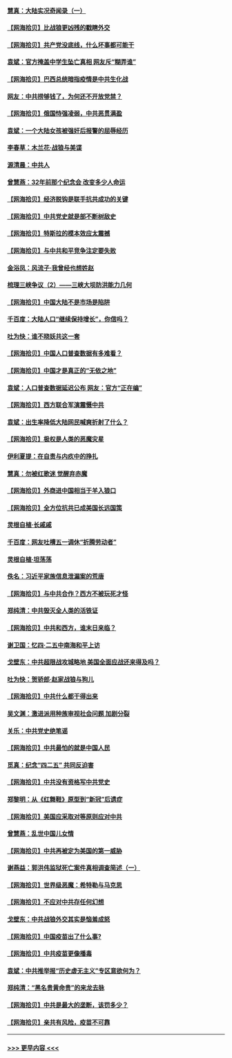 #### [慧真：大陆实况奇闻录（一）](../pages/nsc993/n12945811.md?t=05140051) 
#### [【网海拾贝】比战狼更凶残的戳瞎外交](../pages/nsc993/n12945717.md?t=05140051) 
#### [【网海拾贝】共产党没底线，什么坏事都可能干](../pages/nsc993/n12942090.md?t=05140051) 
#### [袁斌：官方掩盖中学生坠亡真相 网友斥“糊弄谁”](../pages/nsc993/n12942029.md?t=05140051) 
#### [【网海拾贝】巴西总统暗指疫情是中共生化战](../pages/nsc993/n12938999.md?t=05140051) 
#### [网友：中共捞够钱了，为何还不开放党禁？](../pages/nsc993/n12938952.md?t=05140051) 
#### [【网海拾贝】俄国恃强凌弱，中共恶贯满盈](../pages/nsc993/n12936626.md?t=05140051) 
#### [袁斌：一个大陆女孩被强奸后报警的屈辱经历](../pages/nsc993/n12936547.md?t=05140051) 
#### [李春草：木兰花·战狼与美谍](../pages/nsc993/n12935995.md?t=05140051) 
#### [源清晨：中共人](../pages/nsc993/n12935589.md?t=05140051) 
#### [曾慧燕：32年前那个纪念会 改变多少人命运](../pages/nsc993/n12934233.md?t=05140051) 
#### [【网海拾贝】经济脱钩是联手抗共成功的关键](../pages/nsc993/n12934176.md?t=05140051) 
#### [【网海拾贝】中共党史就是部不断树敌史](../pages/nsc993/n12932844.md?t=05140051) 
#### [【网海拾贝】特斯拉的模本效应太震撼](../pages/nsc993/n12925626.md?t=05140051) 
#### [【网海拾贝】与中共和平竞争注定要失败](../pages/nsc993/n12923326.md?t=05140051) 
#### [金浴凤：风流子‧我曾经也想姓赵](../pages/nsc993/n12920911.md?t=05140051) 
#### [梳理三峡争议（2）——三峡大坝防洪能力几何](../pages/nsc993/n12920173.md?t=05140051) 
#### [【网海拾贝】中国大陆不是市场是陷阱](../pages/nsc993/n12920143.md?t=05140051) 
#### [千百度：大陆人口“继续保持增长”，你信吗？](../pages/nsc993/n12918946.md?t=05140051) 
#### [吐为快：谁不晓妖共这一套](../pages/nsc993/n12918941.md?t=05140051) 
#### [【网海拾贝】中国人口普查数据有多难看？](../pages/nsc993/n12917822.md?t=05140051) 
#### [【网海拾贝】中国才是真正的“无依之地”](../pages/nsc993/n12915845.md?t=05140051) 
#### [袁斌：人口普查数据延迟公布 网友：官方“正在编”](../pages/nsc993/n12915748.md?t=05140051) 
#### [【网海拾贝】西方联合军演震慑中共](../pages/nsc993/n12913466.md?t=05140051) 
#### [袁斌：出生率降低大陆网民喊爽折射了什么？](../pages/nsc993/n12913365.md?t=05140051) 
#### [【网海拾贝】极权是人类的恶魔灾星](../pages/nsc993/n12910697.md?t=05140051) 
#### [伊利夏提：在自责与内疚中的挣扎](../pages/nsc993/n12910493.md?t=05140051) 
#### [慧真：勿被红歌迷 觉醒弃赤魔](../pages/nsc993/n12910485.md?t=05140051) 
#### [【网海拾贝】外商进中国相当于羊入狼口](../pages/nsc993/n12908274.md?t=05140051) 
#### [【网海拾贝】全方位抗共已成美国长远国策](../pages/nsc993/n12906878.md?t=05140051) 
#### [灵根自植‧长戚戚](../pages/nsc993/n12905585.md?t=05140051) 
#### [千百度：网友吐槽五一调休“折腾劳动者”](../pages/nsc993/n12905934.md?t=05140051) 
#### [灵根自植‧坦荡荡](../pages/nsc993/n12905562.md?t=05140051) 
#### [佚名：习近平家族信息泄漏案的荒唐](../pages/nsc993/n12904705.md?t=05140051) 
#### [【网海拾贝】与中共合作？西方不被玩死才怪](../pages/nsc993/n12903873.md?t=05140051) 
#### [郑纯清：中共毁灭全人类的活铁证](../pages/nsc993/n12903785.md?t=05140051) 
#### [【网海拾贝】中共和西方，谁末日来临？](../pages/nsc993/n12903482.md?t=05140051) 
#### [谢卫国：忆四‧二五中南海和平上访](../pages/nsc993/n12902192.md?t=05140051) 
#### [戈壁东：中共超限战攻城略地 美国全面应战还来得及吗？](../pages/nsc993/n12902297.md?t=05140051) 
#### [吐为快：贺骄郎‧赵家战狼与狗儿](../pages/nsc993/n12902280.md?t=05140051) 
#### [【网海拾贝】中共什么都干得出来](../pages/nsc993/n12897500.md?t=05140051) 
#### [吴文渊：激进派用种族审视社会问题 加剧分裂](../pages/nsc993/n12893881.md?t=05140051) 
#### [关乐：中共党史绝笔谣](../pages/nsc993/n12897270.md?t=05140051) 
#### [【网海拾贝】中共最怕的就是中国人民](../pages/nsc993/n12894705.md?t=05140051) 
#### [觅真：纪念“四二五” 共同反迫害](../pages/nsc993/n12894553.md?t=05140051) 
#### [【网海拾贝】中共没有资格写中共党史](../pages/nsc993/n12892231.md?t=05140051) 
#### [郑黎明：从《红舞鞋》原型到“新冠”后遗症](../pages/nsc993/n12890469.md?t=05140051) 
#### [【网海拾贝】美国应采取对等原则应对中共](../pages/nsc993/n12889176.md?t=05140051) 
#### [曾慧燕：乱世中国儿女情](../pages/nsc993/n12887931.md?t=05140051) 
#### [【网海拾贝】中共再被定为美国的第一威胁](../pages/nsc993/n12887580.md?t=05140051) 
#### [谢燕益：郭洪伟监狱死亡案件真相调查简述（一）](../pages/nsc993/n12885648.md?t=05140051) 
#### [【网海拾贝】世界级恶魔：希特勒与马克思](../pages/nsc993/n12884062.md?t=05140051) 
#### [【网海拾贝】不应对中共存任何幻想](../pages/nsc993/n12881460.md?t=05140051) 
#### [戈壁东：中共战狼外交其实是恼羞成怒](../pages/nsc993/n12880392.md?t=05140051) 
#### [【网海拾贝】中国疫苗出了什么事?](../pages/nsc993/n12879124.md?t=05140051) 
#### [【网海拾贝】中共疫苗更像播毒](../pages/nsc993/n12876631.md?t=05140051) 
#### [袁斌：中共推举报“历史虚无主义”专区意欲何为？](../pages/nsc993/n12876530.md?t=05140051) 
#### [郑纯清：“黑名贵黄命贵”的来龙去脉](../pages/nsc993/n12875589.md?t=05140051) 
#### [【网海拾贝】中共是最大的垄断，该罚多少？](../pages/nsc993/n12874006.md?t=05140051) 
#### [【网海拾贝】亲共有风险，疫苗不可靠](../pages/nsc993/n12872224.md?t=05140051) 

----
#### [ >>> 更早内容 <<< ](../indexes/nsc993-earlier.md)

